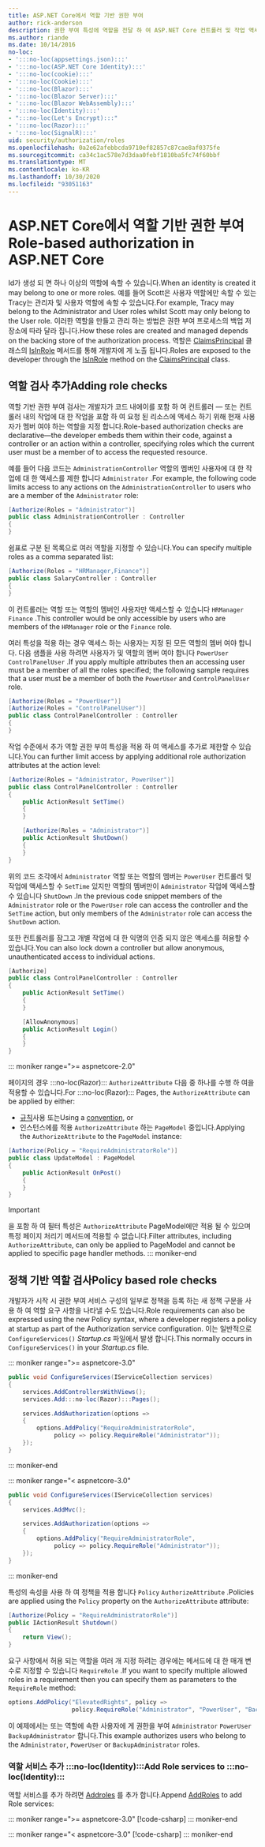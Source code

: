 ```yaml
---
title: ASP.NET Core에서 역할 기반 권한 부여
author: rick-anderson
description: 권한 부여 특성에 역할을 전달 하 여 ASP.NET Core 컨트롤러 및 작업 액세스를 제한 하는 방법을 알아봅니다.
ms.author: riande
ms.date: 10/14/2016
no-loc:
- ':::no-loc(appsettings.json):::'
- ':::no-loc(ASP.NET Core Identity):::'
- ':::no-loc(cookie):::'
- ':::no-loc(Cookie):::'
- ':::no-loc(Blazor):::'
- ':::no-loc(Blazor Server):::'
- ':::no-loc(Blazor WebAssembly):::'
- ':::no-loc(Identity):::'
- ":::no-loc(Let's Encrypt):::"
- ':::no-loc(Razor):::'
- ':::no-loc(SignalR):::'
uid: security/authorization/roles
ms.openlocfilehash: 0a2e62afebbcda9710ef82857c87cae8af0375fe
ms.sourcegitcommit: ca34c1ac578e7d3daa0febf1810ba5fc74f60bbf
ms.translationtype: MT
ms.contentlocale: ko-KR
ms.lasthandoff: 10/30/2020
ms.locfileid: "93051163"
---
```

# <a name="role-based-authorization-in-aspnet-core"></a><span data-ttu-id="3e54e-103">ASP.NET Core에서 역할 기반 권한 부여</span><span class="sxs-lookup"><span data-stu-id="3e54e-103">Role-based authorization in ASP.NET Core</span></span>

<a name="security-authorization-role-based"></a>

<span data-ttu-id="3e54e-104">Id가 생성 되 면 하나 이상의 역할에 속할 수 있습니다.</span><span class="sxs-lookup"><span data-stu-id="3e54e-104">When an identity is created it may belong to one or more roles.</span></span> <span data-ttu-id="3e54e-105">예를 들어 Scott은 사용자 역할에만 속할 수 있는 Tracy는 관리자 및 사용자 역할에 속할 수 있습니다.</span><span class="sxs-lookup"><span data-stu-id="3e54e-105">For example, Tracy may belong to the Administrator and User roles whilst Scott may only belong to the User role.</span></span> <span data-ttu-id="3e54e-106">이러한 역할을 만들고 관리 하는 방법은 권한 부여 프로세스의 백업 저장소에 따라 달라 집니다.</span><span class="sxs-lookup"><span data-stu-id="3e54e-106">How these roles are created and managed depends on the backing store of the authorization process.</span></span> <span data-ttu-id="3e54e-107">역할은 [ClaimsPrincipal](/dotnet/api/system.security.claims.claimsprincipal) 클래스의 [IsInRole](/dotnet/api/system.security.principal.genericprincipal.isinrole) 메서드를 통해 개발자에 게 노출 됩니다.</span><span class="sxs-lookup"><span data-stu-id="3e54e-107">Roles are exposed to the developer through the [IsInRole](/dotnet/api/system.security.principal.genericprincipal.isinrole) method on the [ClaimsPrincipal](/dotnet/api/system.security.claims.claimsprincipal) class.</span></span>

## <a name="adding-role-checks"></a><span data-ttu-id="3e54e-108">역할 검사 추가</span><span class="sxs-lookup"><span data-stu-id="3e54e-108">Adding role checks</span></span>

<span data-ttu-id="3e54e-109">역할 기반 권한 부여 검사는 개발자가 코드 내에이를 포함 하 여 컨트롤러 &mdash; 또는 컨트롤러 내의 작업에 대 한 작업을 포함 하 여 요청 된 리소스에 액세스 하기 위해 현재 사용자가 멤버 여야 하는 역할을 지정 합니다.</span><span class="sxs-lookup"><span data-stu-id="3e54e-109">Role-based authorization checks are declarative&mdash;the developer embeds them within their code, against a controller or an action within a controller, specifying roles which the current user must be a member of to access the requested resource.</span></span>

<span data-ttu-id="3e54e-110">예를 들어 다음 코드는 `AdministrationController` 역할의 멤버인 사용자에 대 한 작업에 대 한 액세스를 제한 합니다 `Administrator` .</span><span class="sxs-lookup"><span data-stu-id="3e54e-110">For example, the following code limits access to any actions on the `AdministrationController` to users who are a member of the `Administrator` role:</span></span>

```csharp
[Authorize(Roles = "Administrator")]
public class AdministrationController : Controller
{
}
```

<span data-ttu-id="3e54e-111">쉼표로 구분 된 목록으로 여러 역할을 지정할 수 있습니다.</span><span class="sxs-lookup"><span data-stu-id="3e54e-111">You can specify multiple roles as a comma separated list:</span></span>

```csharp
[Authorize(Roles = "HRManager,Finance")]
public class SalaryController : Controller
{
}
```

<span data-ttu-id="3e54e-112">이 컨트롤러는 역할 또는 역할의 멤버인 사용자만 액세스할 수 있습니다 `HRManager` `Finance` .</span><span class="sxs-lookup"><span data-stu-id="3e54e-112">This controller would be only accessible by users who are members of the `HRManager` role or the `Finance` role.</span></span>

<span data-ttu-id="3e54e-113">여러 특성을 적용 하는 경우 액세스 하는 사용자는 지정 된 모든 역할의 멤버 여야 합니다. 다음 샘플을 사용 하려면 사용자가 및 역할의 멤버 여야 합니다 `PowerUser` `ControlPanelUser` .</span><span class="sxs-lookup"><span data-stu-id="3e54e-113">If you apply multiple attributes then an accessing user must be a member of all the roles specified; the following sample requires that a user must be a member of both the `PowerUser` and `ControlPanelUser` role.</span></span>

```csharp
[Authorize(Roles = "PowerUser")]
[Authorize(Roles = "ControlPanelUser")]
public class ControlPanelController : Controller
{
}
```

<span data-ttu-id="3e54e-114">작업 수준에서 추가 역할 권한 부여 특성을 적용 하 여 액세스를 추가로 제한할 수 있습니다.</span><span class="sxs-lookup"><span data-stu-id="3e54e-114">You can further limit access by applying additional role authorization attributes at the action level:</span></span>

```csharp
[Authorize(Roles = "Administrator, PowerUser")]
public class ControlPanelController : Controller
{
    public ActionResult SetTime()
    {
    }

    [Authorize(Roles = "Administrator")]
    public ActionResult ShutDown()
    {
    }
}
```

<span data-ttu-id="3e54e-115">위의 코드 조각에서 `Administrator` 역할 또는 역할의 멤버는 `PowerUser` 컨트롤러 및 작업에 액세스할 수 `SetTime` 있지만 역할의 멤버만이 `Administrator` 작업에 액세스할 수 있습니다 `ShutDown` .</span><span class="sxs-lookup"><span data-stu-id="3e54e-115">In the previous code snippet members of the `Administrator` role or the `PowerUser` role can access the controller and the `SetTime` action, but only members of the `Administrator` role can access the `ShutDown` action.</span></span>

<span data-ttu-id="3e54e-116">또한 컨트롤러를 잠그고 개별 작업에 대 한 익명의 인증 되지 않은 액세스를 허용할 수 있습니다.</span><span class="sxs-lookup"><span data-stu-id="3e54e-116">You can also lock down a controller but allow anonymous, unauthenticated access to individual actions.</span></span>

```csharp
[Authorize]
public class ControlPanelController : Controller
{
    public ActionResult SetTime()
    {
    }

    [AllowAnonymous]
    public ActionResult Login()
    {
    }
}
```

::: moniker range=">= aspnetcore-2.0"

<span data-ttu-id="3e54e-117">페이지의 경우 :::no-loc(Razor)::: `AuthorizeAttribute` 다음 중 하나를 수행 하 여을 적용할 수 있습니다.</span><span class="sxs-lookup"><span data-stu-id="3e54e-117">For :::no-loc(Razor)::: Pages, the `AuthorizeAttribute` can be applied by either:</span></span>

* <span data-ttu-id="3e54e-118">[규칙](xref:razor-pages/razor-pages-conventions#page-model-action-conventions)사용 또는</span><span class="sxs-lookup"><span data-stu-id="3e54e-118">Using a [convention](xref:razor-pages/razor-pages-conventions#page-model-action-conventions), or</span></span>
* <span data-ttu-id="3e54e-119">인스턴스에를 적용 `AuthorizeAttribute` 하는 `PageModel` 중입니다.</span><span class="sxs-lookup"><span data-stu-id="3e54e-119">Applying the `AuthorizeAttribute` to the `PageModel` instance:</span></span>

```csharp
[Authorize(Policy = "RequireAdministratorRole")]
public class UpdateModel : PageModel
{
    public ActionResult OnPost()
    {
    }
}
```

> [!IMPORTANT]
> <span data-ttu-id="3e54e-120">을 포함 하 여 필터 특성은 `AuthorizeAttribute` PageModel에만 적용 될 수 있으며 특정 페이지 처리기 메서드에 적용할 수 없습니다.</span><span class="sxs-lookup"><span data-stu-id="3e54e-120">Filter attributes, including `AuthorizeAttribute`, can only be applied to PageModel and cannot be applied to specific page handler methods.</span></span>
::: moniker-end

<a name="security-authorization-role-policy"></a>

## <a name="policy-based-role-checks"></a><span data-ttu-id="3e54e-121">정책 기반 역할 검사</span><span class="sxs-lookup"><span data-stu-id="3e54e-121">Policy based role checks</span></span>

<span data-ttu-id="3e54e-122">개발자가 시작 시 권한 부여 서비스 구성의 일부로 정책을 등록 하는 새 정책 구문을 사용 하 여 역할 요구 사항을 나타낼 수도 있습니다.</span><span class="sxs-lookup"><span data-stu-id="3e54e-122">Role requirements can also be expressed using the new Policy syntax, where a developer registers a policy at startup as part of the Authorization service configuration.</span></span> <span data-ttu-id="3e54e-123">이는 일반적으로 `ConfigureServices()` *Startup.cs* 파일에서 발생 합니다.</span><span class="sxs-lookup"><span data-stu-id="3e54e-123">This normally occurs in `ConfigureServices()` in your *Startup.cs* file.</span></span>

::: moniker range=">= aspnetcore-3.0"
```csharp
public void ConfigureServices(IServiceCollection services)
{
    services.AddControllersWithViews();
    services.Add:::no-loc(Razor):::Pages();

    services.AddAuthorization(options =>
    {
        options.AddPolicy("RequireAdministratorRole",
             policy => policy.RequireRole("Administrator"));
    });
}
```
::: moniker-end

::: moniker range="< aspnetcore-3.0"
```csharp
public void ConfigureServices(IServiceCollection services)
{
    services.AddMvc();

    services.AddAuthorization(options =>
    {
        options.AddPolicy("RequireAdministratorRole",
             policy => policy.RequireRole("Administrator"));
    });
}
```
::: moniker-end

<span data-ttu-id="3e54e-124">특성의 속성을 사용 하 여 정책을 적용 합니다 `Policy` `AuthorizeAttribute` .</span><span class="sxs-lookup"><span data-stu-id="3e54e-124">Policies are applied using the `Policy` property on the `AuthorizeAttribute` attribute:</span></span>

```csharp
[Authorize(Policy = "RequireAdministratorRole")]
public IActionResult Shutdown()
{
    return View();
}
```

<span data-ttu-id="3e54e-125">요구 사항에서 허용 되는 역할을 여러 개 지정 하려는 경우에는 메서드에 대 한 매개 변수로 지정할 수 있습니다 `RequireRole` .</span><span class="sxs-lookup"><span data-stu-id="3e54e-125">If you want to specify multiple allowed roles in a requirement then you can specify them as parameters to the `RequireRole` method:</span></span>

```csharp
options.AddPolicy("ElevatedRights", policy =>
                  policy.RequireRole("Administrator", "PowerUser", "BackupAdministrator"));
```

<span data-ttu-id="3e54e-126">이 예제에서는 또는 역할에 속한 사용자에 게 권한을 부여 `Administrator` `PowerUser` `BackupAdministrator` 합니다.</span><span class="sxs-lookup"><span data-stu-id="3e54e-126">This example authorizes users who belong to the `Administrator`, `PowerUser` or `BackupAdministrator` roles.</span></span>

### <a name="add-role-services-to-no-locidentity"></a><span data-ttu-id="3e54e-127">역할 서비스 추가 :::no-loc(Identity):::</span><span class="sxs-lookup"><span data-stu-id="3e54e-127">Add Role services to :::no-loc(Identity):::</span></span>

<span data-ttu-id="3e54e-128">역할 서비스를 추가 하려면 [Addroles](/dotnet/api/microsoft.aspnetcore.identity.identitybuilder.addroles#Microsoft_AspNetCore_:::no-loc(Identity):::_:::no-loc(Identity):::Builder_AddRoles__1) 를 추가 합니다.</span><span class="sxs-lookup"><span data-stu-id="3e54e-128">Append [AddRoles](/dotnet/api/microsoft.aspnetcore.identity.identitybuilder.addroles#Microsoft_AspNetCore_:::no-loc(Identity):::_:::no-loc(Identity):::Builder_AddRoles__1) to add Role services:</span></span>

::: moniker range=">= aspnetcore-3.0"
[!code-csharp[](roles/samples/3_0/Startup.cs?name=snippet&highlight=7)]
::: moniker-end

::: moniker range="< aspnetcore-3.0"
[!code-csharp[](roles/samples/2_2/Startup.cs?name=snippet&highlight=7)]
::: moniker-end

